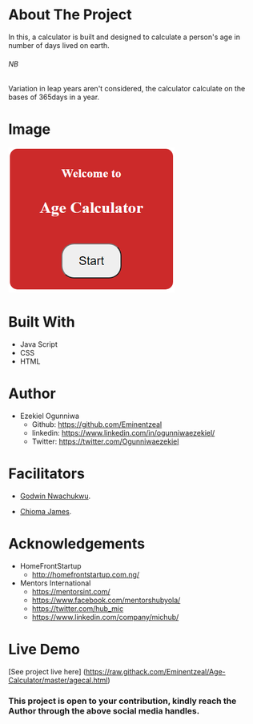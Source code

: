 # About The Project
In this, a calculator is built and designed to calculate a person's age in number of days lived on earth.
###### NB
Variation in leap years aren't considered, the calculator calculate on the bases of 365days in a year.

## 
# Image
![welcome interface.](ageCal.PNG "This is the welcome interface")

# Built With
* Java Script
* CSS
* HTML

# Author
* Ezekiel Ogunniwa
    * Github: https://github.com/Eminentzeal
    * linkedin: https://www.linkedin.com/in/ogunniwaezekiel/
    * Twitter: https://twitter.com/Ogunniwaezekiel

# Facilitators
* [Godwin Nwachukwu](https://github.com/Gnwin).

* [Chioma James](https://github.com/Chiomy).

# Acknowledgements
* HomeFrontStartup
    * http://homefrontstartup.com.ng/
* Mentors International
    * https://mentorsint.com/
    * https://www.facebook.com/mentorshubyola/
    * https://twitter.com/hub_mic
    * https://www.linkedin.com/company/michub/

# Live Demo
[See project live here] (https://raw.githack.com/Eminentzeal/Age-Calculator/master/agecal.html)

### This project is open to your contribution, kindly reach the Author through the above social media handles.
